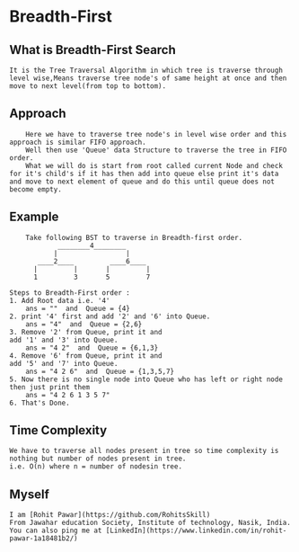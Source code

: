 # Breadth-First

## What is Breadth-First Search

    It is the Tree Traversal Algorithm in which tree is traverse through level wise,Means traverse tree node's of same height at once and then move to next level(from top to bottom).

## Approach

        Here we have to traverse tree node's in level wise order and this approach is similar FIFO approach.
        Well then use 'Queue' data Structure to traverse the tree in FIFO order.
        What we will do is start from root called current Node and check for it's child's if it has then add into queue else print it's data and move to next element of queue and do this until queue does not become empty.

## Example

        Take following BST to traverse in Breadth-first order.
                ________4________
               |                 |
           ____2____         ____6____
          |         |       |         |
          1         3       5         7

    Steps to Breadth-First order :
    1. Add Root data i.e. '4'
        ans = ""  and  Queue = {4}
    2. print '4' first and add '2' and '6' into Queue.
        ans = "4"  and  Queue = {2,6}
    3. Remove '2' from Queue, print it and
    add '1' and '3' into Queue.
        ans = "4 2"  and  Queue = {6,1,3}
    4. Remove '6' from Queue, print it and
    add '5' and '7' into Queue.
        ans = "4 2 6"  and  Queue = {1,3,5,7}
    5. Now there is no single node into Queue who has left or right node then just print them
        ans = "4 2 6 1 3 5 7"
    6. That's Done.

## Time Complexity

    We have to traverse all nodes present in tree so time complexity is nothing but number of nodes present in tree.
    i.e. O(n) where n = number of nodesin tree.

## Myself

    I am [Rohit Pawar](https://github.com/RohitsSkill)
    From Jawahar education Society, Institute of technology, Nasik, India.
    You can also ping me at [LinkedIn](https://www.linkedin.com/in/rohit-pawar-1a18481b2/)
